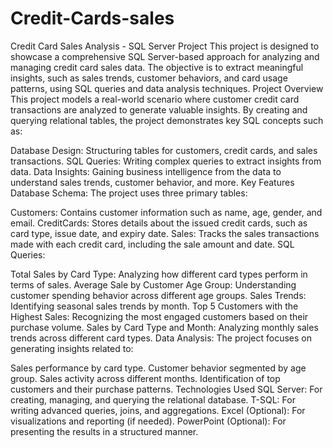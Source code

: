 # Credit-Cards-sales
Credit Card Sales Analysis - SQL Server Project This project is designed to showcase a comprehensive SQL Server-based approach for analyzing and managing credit card sales data. The objective is to extract meaningful insights, such as sales trends, customer behaviors, and card usage patterns, using SQL queries and data analysis techniques.
Project Overview
This project models a real-world scenario where customer credit card transactions are analyzed to generate valuable insights. By creating and querying relational tables, the project demonstrates key SQL concepts such as:

Database Design: Structuring tables for customers, credit cards, and sales transactions.
SQL Queries: Writing complex queries to extract insights from data.
Data Insights: Gaining business intelligence from the data to understand sales trends, customer behavior, and more.
Key Features
Database Schema: The project uses three primary tables:

Customers: Contains customer information such as name, age, gender, and email.
CreditCards: Stores details about the issued credit cards, such as card type, issue date, and expiry date.
Sales: Tracks the sales transactions made with each credit card, including the sale amount and date.
SQL Queries:

Total Sales by Card Type: Analyzing how different card types perform in terms of sales.
Average Sale by Customer Age Group: Understanding customer spending behavior across different age groups.
Sales Trends: Identifying seasonal sales trends by month.
Top 5 Customers with the Highest Sales: Recognizing the most engaged customers based on their purchase volume.
Sales by Card Type and Month: Analyzing monthly sales trends across different card types.
Data Analysis: The project focuses on generating insights related to:

Sales performance by card type.
Customer behavior segmented by age group.
Sales activity across different months.
Identification of top customers and their purchase patterns.
Technologies Used
SQL Server: For creating, managing, and querying the relational database.
T-SQL: For writing advanced queries, joins, and aggregations.
Excel (Optional): For visualizations and reporting (if needed).
PowerPoint (Optional): For presenting the results in a structured manner.
